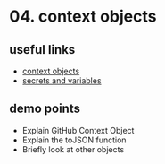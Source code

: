 # 04. context objects

## useful links
- [context objects](https://docs.github.com/en/actions/learn-github-actions/contexts)
- [secrets and variables](https://docs.github.com/en/actions/security-guides/security-hardening-for-github-actions)

## demo points
- Explain GitHub Context Object
- Explain the toJSON function
- Briefly look at other objects